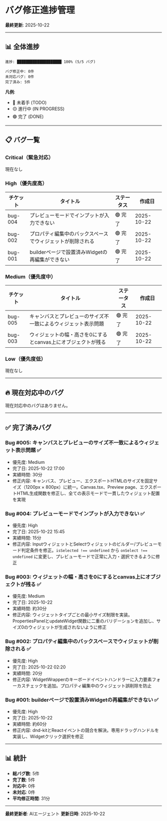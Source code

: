 # バグ修正進捗管理

**最終更新**: 2025-10-22

---

## 📊 全体進捗

```
進捗: ████████████████████ 100% (5/5 バグ)

バグ修正中: 0件
未対応バグ: 0件
完了済み: 5件
```

**凡例**:
- 🔴 未着手 (TODO)
- 🟡 進行中 (IN PROGRESS)
- 🟢 完了 (DONE)

---

## 📋 バグ一覧

### Critical（緊急対応）

現在なし

### High（優先度高）

| チケット | タイトル | ステータス | 作成日 |
|---------|---------|----------|--------|
| bug-004 | プレビューモードでインプットが入力できない | 🟢 完了 | 2025-10-22 |
| bug-002 | プロパティ編集中のバックスペースでウィジェットが削除される | 🟢 完了 | 2025-10-22 |
| bug-001 | builderページで設置済みWidgetの再編集ができない | 🟢 完了 | 2025-10-22 |

### Medium（優先度中）

| チケット | タイトル | ステータス | 作成日 |
|---------|---------|----------|--------|
| bug-005 | キャンバスとプレビューのサイズ不一致によるウィジェット表示問題 | 🟢 完了 | 2025-10-22 |
| bug-003 | ウィジェットの幅・高さを0にするとcanvas上にオブジェクトが残る | 🟢 完了 | 2025-10-22 |

### Low（優先度低）

現在なし

---

## 🔥 現在対応中のバグ

現在対応中のバグはありません。

---

## ✅ 完了済みバグ

### Bug #005: キャンバスとプレビューのサイズ不一致によるウィジェット表示問題 ✅
- 優先度: Medium
- 完了日: 2025-10-22 17:00
- 実績時間: 30分
- 修正内容: キャンバス、プレビュー、エクスポートHTMLのサイズを固定サイズ（1200px × 800px）に統一。Canvas.tsx、Preview page、エクスポートHTML生成関数を修正し、全ての表示モードで一貫したウィジェット配置を実現

### Bug #004: プレビューモードでインプットが入力できない ✅
- 優先度: High
- 完了日: 2025-10-22 15:45
- 実績時間: 15分
- 修正内容: InputウィジェットとSelectウィジェットのビルダー/プレビューモード判定条件を修正。`isSelected !== undefined` から `onSelect !== undefined` に変更し、プレビューモードで正常に入力・選択できるように修正

### Bug #003: ウィジェットの幅・高さを0にするとcanvas上にオブジェクトが残る ✅
- 優先度: Medium
- 完了日: 2025-10-22
- 実績時間: 約30分
- 修正内容: ウィジェットタイプごとの最小サイズ制限を実装。PropertiesPanelとupdateWidget関数に二重のバリデーションを追加し、サイズ0のウィジェットが生成されないように修正

### Bug #002: プロパティ編集中のバックスペースでウィジェットが削除される ✅
- 優先度: High
- 完了日: 2025-10-22 02:20
- 実績時間: 20分
- 修正内容: WidgetWrapperのキーボードイベントハンドラーに入力要素フォーカスチェックを追加。プロパティ編集中のウィジェット誤削除を防止

### Bug #001: builderページで設置済みWidgetの再編集ができない ✅
- 優先度: High
- 完了日: 2025-10-22
- 実績時間: 約60分
- 修正内容: dnd-kitとReactイベントの競合を解決。専用ドラッグハンドルを実装し、Widgetクリック選択を修正

---

## 📊 統計

- **総バグ数**: 5件
- **完了数**: 5件
- **対応中**: 0件
- **未対応**: 0件
- **平均修正時間**: 31分

---

**最終更新者**: AIエージェント
**更新日時**: 2025-10-22
